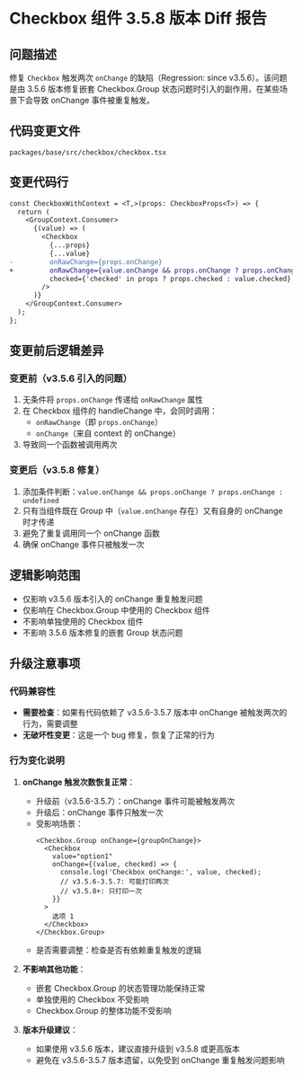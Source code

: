 # Checkbox 组件 3.5.8 版本 Diff 报告

## 问题描述

修复 `Checkbox` 触发两次 `onChange` 的缺陷（Regression: since v3.5.6）。该问题是由 3.5.6 版本修复嵌套 Checkbox.Group 状态问题时引入的副作用，在某些场景下会导致 onChange 事件被重复触发。

## 代码变更文件

`packages/base/src/checkbox/checkbox.tsx`

## 变更代码行

```diff
const CheckboxWithContext = <T,>(props: CheckboxProps<T>) => {
  return (
    <GroupContext.Consumer>
      {(value) => (
        <Checkbox
          {...props}
          {...value}
-         onRawChange={props.onChange}
+         onRawChange={value.onChange && props.onChange ? props.onChange : undefined}
          checked={'checked' in props ? props.checked : value.checked}
        />
      )}
    </GroupContext.Consumer>
  );
};
```

## 变更前后逻辑差异

### 变更前（v3.5.6 引入的问题）
1. 无条件将 `props.onChange` 传递给 `onRawChange` 属性
2. 在 Checkbox 组件的 handleChange 中，会同时调用：
   - `onRawChange`（即 `props.onChange`）
   - `onChange`（来自 context 的 onChange）
3. 导致同一个函数被调用两次

### 变更后（v3.5.8 修复）
1. 添加条件判断：`value.onChange && props.onChange ? props.onChange : undefined`
2. 只有当组件既在 Group 中（`value.onChange` 存在）又有自身的 onChange 时才传递
3. 避免了重复调用同一个 onChange 函数
4. 确保 onChange 事件只被触发一次

## 逻辑影响范围
- 仅影响 v3.5.6 版本引入的 onChange 重复触发问题
- 仅影响在 Checkbox.Group 中使用的 Checkbox 组件
- 不影响单独使用的 Checkbox 组件
- 不影响 3.5.6 版本修复的嵌套 Group 状态问题

## 升级注意事项

### 代码兼容性
- **需要检查**：如果有代码依赖了 v3.5.6-3.5.7 版本中 onChange 被触发两次的行为，需要调整
- **无破坏性变更**：这是一个 bug 修复，恢复了正常的行为

### 行为变化说明

1. **onChange 触发次数恢复正常**：
   - 升级前（v3.5.6-3.5.7）：onChange 事件可能被触发两次
   - 升级后：onChange 事件只触发一次
   - 受影响场景：
     ```tsx
     <Checkbox.Group onChange={groupOnChange}>
       <Checkbox 
         value="option1"
         onChange={(value, checked) => {
           console.log('Checkbox onChange:', value, checked);
           // v3.5.6-3.5.7: 可能打印两次
           // v3.5.8+: 只打印一次
         }}
       >
         选项 1
       </Checkbox>
     </Checkbox.Group>
     ```
   - 是否需要调整：检查是否有依赖重复触发的逻辑

2. **不影响其他功能**：
   - 嵌套 Checkbox.Group 的状态管理功能保持正常
   - 单独使用的 Checkbox 不受影响
   - Checkbox.Group 的整体功能不受影响

3. **版本升级建议**：
   - 如果使用 v3.5.6 版本，建议直接升级到 v3.5.8 或更高版本
   - 避免在 v3.5.6-3.5.7 版本遗留，以免受到 onChange 重复触发问题影响